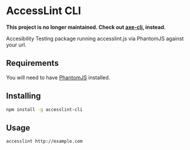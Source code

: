 # AccessLint CLI

**This project is no longer maintained. Check out [axe-cli], instead.**

[axe-cli]: https://github.com/dequelabs/axe-cli

Accesibility Testing package running accesslint.js via PhantomJS against your
url.

## Requirements

You will need to have [PhantomJS](http://phantomjs.org/) installed.

## Installing

```bash
npm install -g accesslint-cli
```

## Usage

```
accesslint http://example.com
```
